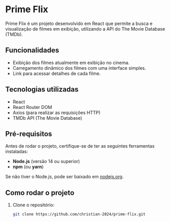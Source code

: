 # Prime Flix

Prime Flix é um projeto desenvolvido em React que permite a busca e visualização de filmes em exibição, utilizando a API do The Movie Database (TMDb).

## Funcionalidades

- Exibição dos filmes atualmente em exibição no cinema.
- Carregamento dinâmico dos filmes com uma interface simples.
- Link para acessar detalhes de cada filme.

## Tecnologias utilizadas

- React
- React Router DOM
- Axios (para realizar as requisições HTTP)
- TMDb API (The Movie Database)

## Pré-requisitos

Antes de rodar o projeto, certifique-se de ter as seguintes ferramentas instaladas:

- **Node.js** (versão 14 ou superior)
- **npm** (ou **yarn**)

Se não tiver o Node.js, pode ser baixado em [nodejs.org](https://nodejs.org/).

## Como rodar o projeto

1. Clone o repositório:

   ```bash
   git clone https://github.com/christian-2024/prime-flix.git
   ```
